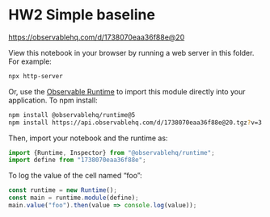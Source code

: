 # HW2 Simple baseline

https://observablehq.com/d/1738070eaa36f88e@20

View this notebook in your browser by running a web server in this folder. For
example:

~~~sh
npx http-server
~~~

Or, use the [Observable Runtime](https://github.com/observablehq/runtime) to
import this module directly into your application. To npm install:

~~~sh
npm install @observablehq/runtime@5
npm install https://api.observablehq.com/d/1738070eaa36f88e@20.tgz?v=3
~~~

Then, import your notebook and the runtime as:

~~~js
import {Runtime, Inspector} from "@observablehq/runtime";
import define from "1738070eaa36f88e";
~~~

To log the value of the cell named “foo”:

~~~js
const runtime = new Runtime();
const main = runtime.module(define);
main.value("foo").then(value => console.log(value));
~~~
